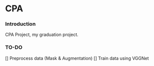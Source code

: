 # CPA
### Introduction
CPA Project, my graduation project.
### TO-DO
[] Preprocess data (Mask & Augmentation)
[] Train data using VGGNet